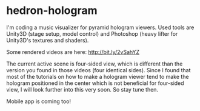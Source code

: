 # hedron-hologram
I'm coding a music visualizer for pyramid hologram viewers. Used tools are Unity3D (stage setup, model control) and Photoshop (heavy lifter for Unity3D's textures and shaders).

Some rendered videos are here: http://bit.ly/2vSahYZ

The current active scene is four-sided view, which is different than the version you found in those videos (four identical sides). Since I found that most of the tutorials on how to make a hologram viewer tend to make the hologram positioned in the center which is not beneficial for four-sided view, I will look further into this very soon. So stay tune then. 

Mobile app is coming too!
